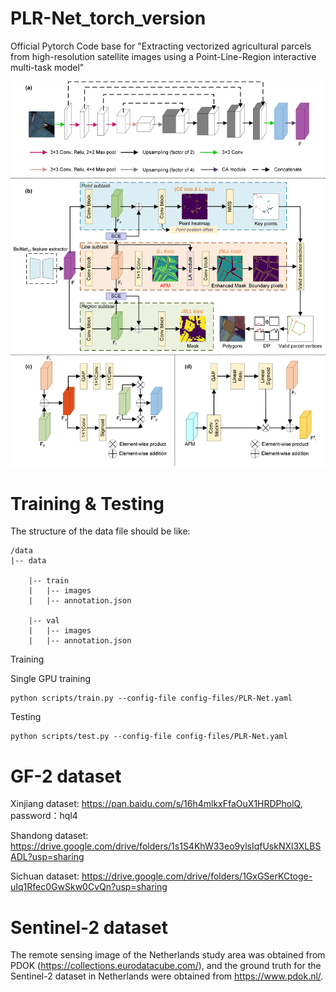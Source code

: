 # PLR-Net_torch_version
Official Pytorch Code base for "Extracting vectorized agricultural parcels from high-resolution satellite images using a Point-Line-Region interactive multi-task model"
<div align="center">
  <img src="PLRNet/Fig_2_Methods.png">
</div>

# Training & Testing

  The structure of the data file should be like:
  
    /data 
    |-- data
    
        |-- train
        |   |-- images
        |   |-- annotation.json
  
        |-- val
        |   |-- images
        |   |-- annotation.json

      
  Training
  
  Single GPU training
  
    python scripts/train.py --config-file config-files/PLR-Net.yaml
  
  Testing
    
    python scripts/test.py --config-file config-files/PLR-Net.yaml

# GF-2 dataset
Xinjiang dataset: https://pan.baidu.com/s/16h4mlkxFfaOuX1HRDPholQ, password：hql4

Shandong dataset: https://drive.google.com/drive/folders/1s1S4KhW33eo9ylsIqfUskNXl3XLBSADL?usp=sharing

Sichuan dataset:  https://drive.google.com/drive/folders/1GxGSerKCtoge-uIq1Rfec0GwSkw0CvQn?usp=sharing
# Sentinel-2 dataset
The remote sensing image of the Netherlands study area was obtained from PDOK (https://collections.eurodatacube.com/), and the ground truth for the Sentinel-2 dataset in Netherlands were obtained from https://www.pdok.nl/.
